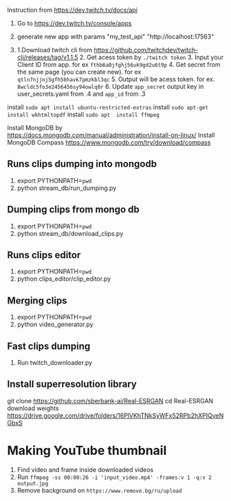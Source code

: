 Instruction from https://dev.twitch.tv/docs/api

1. Go to https://dev.twitch.tv/console/apps

2. generate new app with params
"my_test_api"
"http://localhost:17563"


3. 1.Download twitch cli from https://github.com/twitchdev/twitch-cli/releases/tag/v1.1.5
   2. Get acess token by `./twitch token`
   3. Input your Client ID from app. for ex `fthb6a0jfghj56uk9gd2u6t9p` 
   4. Get secret from the same page (you can create new). for ex `qtln7njjnj5gfh56havk7pmzkbl3qc`
   5. Output will be acess token. for ex. `8wcldc5fo3e2456456sy94owlq8r`
   6. Update `app_secret` output key in user_secrets.yaml from .4 and `app_id` from .3


install `sudo apt install ubuntu-restricted-extras`
install `sudo apt-get install wkhtmltopdf`
install `sudo apt  install ffmpeg`


Install MongoDB by https://docs.mongodb.com/manual/administration/install-on-linux/
Install MongoDB Compass https://www.mongodb.com/try/download/compass

## Runs clips dumping into mongodb
1. export PYTHONPATH=`pwd`
2. python stream_db/run_dumping.py 

## Dumping clips from mongo db
1. export PYTHONPATH=`pwd`
2. python stream_db/download_clips.py 

## Runs clips editor
1. export PYTHONPATH=`pwd`
2. python clips_editor/clip_editor.py

## Merging clips
1. export PYTHONPATH=`pwd`
3. python video_generator.py

## Fast clips dumping
1. Run twitch_downloader.py

## Install superresolution library
git clone https://github.com/sberbank-ai/Real-ESRGAN
cd Real-ESRGAN
download weights https://drive.google.com/drive/folders/16PlVKhTNkSyWFx52RPb2hXPIQveNGbxS


# Making YouTube thumbnail
1. Find video and frame inside downloaded videos 
2. Run `ffmpeg -ss 00:00:26 -i 'input_video.mp4' -frames:v 1 -q:v 2 output.jpg`
3. Remove background on `https://www.remove.bg/ru/upload`